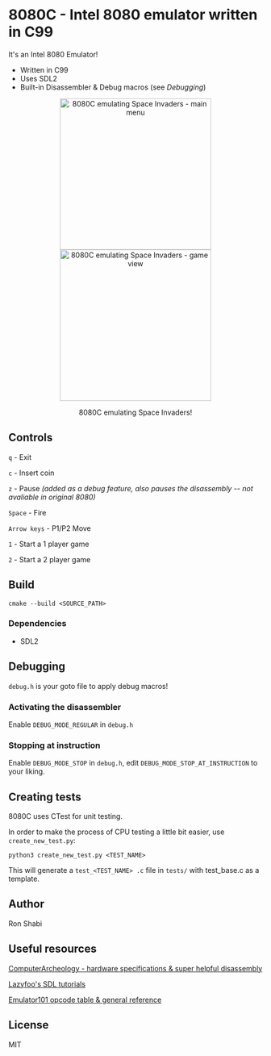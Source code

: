 # 8080C - Intel 8080 emulator written in C99

It's an Intel 8080 Emulator!
- Written in C99
- Uses SDL2
- Built-in Disassembler & Debug macros (see *Debugging*)

<p align="center">
  <img src="https://github.com/ronshabi/8080C/blob/master/screenshots/8080c-screenshot-demo2.png?raw=true" width="300" alt="8080C emulating Space Invaders - main menu"/>
  <img src="https://github.com/ronshabi/8080C/blob/master/screenshots/8080c-screenshot-demo1.png?raw=true" width="300" alt="8080C emulating Space Invaders - game view"/>
  <p align="center">8080C emulating Space Invaders!</p>
</p>

## Controls
`q` - Exit

`c` - Insert coin

`z` - Pause *(added as a debug feature, also pauses the disassembly -- not avaliable in original 8080)*

`Space` - Fire

`Arrow keys` - P1/P2 Move

`1` - Start a 1 player game

`2` - Start a 2 player game


## Build
`cmake --build <SOURCE_PATH>`

### Dependencies
- SDL2


## Debugging
`debug.h` is your goto file to apply debug macros!
### Activating the disassembler
Enable `DEBUG_MODE_REGULAR` in `debug.h`
### Stopping at instruction
Enable `DEBUG_MODE_STOP` in `debug.h`, edit `DEBUG_MODE_STOP_AT_INSTRUCTION` to your liking.


## Creating tests
8080C uses CTest for unit testing. 

In order to make the process of CPU testing a little bit easier, use `create_new_test.py`:

`python3 create_new_test.py <TEST_NAME>`

This will generate a `test_<TEST_NAME> .c` file in `tests/` with test_base.c as a template.


## Author
Ron Shabi

## Useful resources
[ComputerArcheology - hardware specifications & super helpful disassembly](http://computerarcheology.com/Arcade/SpaceInvaders/)

[Lazyfoo's SDL tutorials](https://lazyfoo.net/tutorials/SDL/)

[Emulator101 opcode table & general reference](http://www.emulator101.com/reference/8080-by-opcode.html)


## License
MIT
